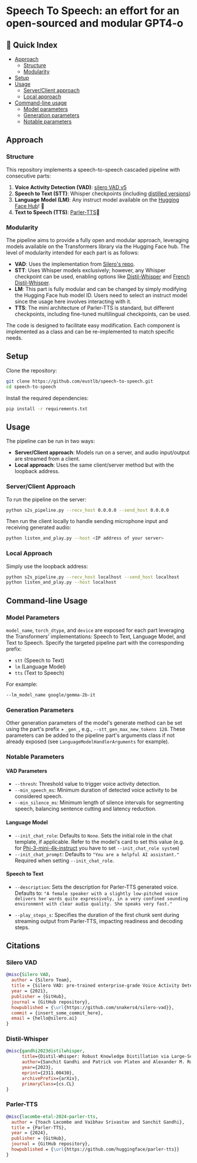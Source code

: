 # Speech To Speech: an effort for an open-sourced and modular GPT4-o


## 📖 Quick Index
* [Approach](#approach)
  - [Structure](#structure)
  - [Modularity](#modularity)
* [Setup](#setup)
* [Usage](#usage)
  - [Server/Client approach](#serverclient-approach)
  - [Local approach](#local-approach)
* [Command-line usage](#command-line-usage)
  - [Model parameters](#model-parameters)
  - [Generation parameters](#generation-parameters)
  - [Notable parameters](#notable-parameters)

## Approach

### Structure
This repository implements a speech-to-speech cascaded pipeline with consecutive parts:
1. **Voice Activity Detection (VAD)**: [silero VAD v5](https://github.com/snakers4/silero-vad)
2. **Speech to Text (STT)**: Whisper checkpoints (including [distilled versions](https://huggingface.co/distil-whisper))
3. **Language Model (LM)**: Any instruct model available on the [Hugging Face Hub](https://huggingface.co/models?pipeline_tag=text-generation&sort=trending)! 🤗
4. **Text to Speech (TTS)**: [Parler-TTS](https://github.com/huggingface/parler-tts)🤗

### Modularity
The pipeline aims to provide a fully open and modular approach, leveraging models available on the Transformers library via the Hugging Face hub. The level of modularity intended for each part is as follows:
- **VAD**: Uses the implementation from [Silero's repo](https://github.com/snakers4/silero-vad).
- **STT**: Uses Whisper models exclusively; however, any Whisper checkpoint can be used, enabling options like [Distil-Whisper](https://huggingface.co/distil-whisper/distil-large-v3) and [French Distil-Whisper](https://huggingface.co/eustlb/distil-large-v3-fr).
- **LM**: This part is fully modular and can be changed by simply modifying the Hugging Face hub model ID. Users need to select an instruct model since the usage here involves interacting with it.
- **TTS**: The mini architecture of Parler-TTS is standard, but different checkpoints, including fine-tuned multilingual checkpoints, can be used.

The code is designed to facilitate easy modification. Each component is implemented as a class and can be re-implemented to match specific needs.

## Setup

Clone the repository:
```bash
git clone https://github.com/eustlb/speech-to-speech.git
cd speech-to-speech
```

Install the required dependencies:
```bash
pip install -r requirements.txt
```

## Usage

The pipeline can be run in two ways:
- **Server/Client approach**: Models run on a server, and audio input/output are streamed from a client.
- **Local approach**: Uses the same client/server method but with the loopback address.

### Server/Client Approach

To run the pipeline on the server:
```bash
python s2s_pipeline.py --recv_host 0.0.0.0 --send_host 0.0.0.0
```

Then run the client locally to handle sending microphone input and receiving generated audio:
```bash
python listen_and_play.py --host <IP address of your server>
```

### Local Approach
Simply use the loopback address:
```bash
python s2s_pipeline.py --recv_host localhost --send_host localhost
python listen_and_play.py --host localhost
```

## Command-line Usage

### Model Parameters

`model_name`, `torch_dtype`, and `device` are exposed for each part leveraging the Transformers' implementations: Speech to Text, Language Model, and Text to Speech. Specify the targeted pipeline part with the corresponding prefix:
- `stt` (Speech to Text)
- `lm` (Language Model)
- `tts` (Text to Speech)

For example:
```bash
--lm_model_name google/gemma-2b-it
```

### Generation Parameters

Other generation parameters of the model's generate method can be set using the part's prefix + `_gen_`, e.g., `--stt_gen_max_new_tokens 128`. These parameters can be added to the pipeline part's arguments class if not already exposed (see `LanguageModelHandlerArguments` for example).

### Notable Parameters

#### VAD Parameters
- `--thresh`: Threshold value to trigger voice activity detection.
- `--min_speech_ms`: Minimum duration of detected voice activity to be considered speech.
- `--min_silence_ms`: Minimum length of silence intervals for segmenting speech, balancing sentence cutting and latency reduction.

#### Language Model
- `--init_chat_role`: Defaults to `None`. Sets the initial role in the chat template, if applicable. Refer to the model's card to set this value (e.g. for [Phi-3-mini-4k-instruct](https://huggingface.co/microsoft/Phi-3-mini-4k-instruct) you have to set `--init_chat_role system`)
- `--init_chat_prompt`: Defaults to `"You are a helpful AI assistant."` Required when setting `--init_chat_role`.

#### Speech to Text
- `--description`: Sets the description for Parler-TTS generated voice. Defaults to: `"A female speaker with a slightly low-pitched voice delivers her words quite expressively, in a very confined sounding environment with clear audio quality. She speaks very fast."`

- `--play_steps_s`: Specifies the duration of the first chunk sent during streaming output from Parler-TTS, impacting readiness and decoding steps.

## Citations

### Silero VAD
```bibtex
@misc{Silero VAD,
  author = {Silero Team},
  title = {Silero VAD: pre-trained enterprise-grade Voice Activity Detector (VAD), Number Detector and Language Classifier},
  year = {2021},
  publisher = {GitHub},
  journal = {GitHub repository},
  howpublished = {\url{https://github.com/snakers4/silero-vad}},
  commit = {insert_some_commit_here},
  email = {hello@silero.ai}
}
```

### Distil-Whisper
```bibtex
@misc{gandhi2023distilwhisper,
      title={Distil-Whisper: Robust Knowledge Distillation via Large-Scale Pseudo Labelling},
      author={Sanchit Gandhi and Patrick von Platen and Alexander M. Rush},
      year={2023},
      eprint={2311.00430},
      archivePrefix={arXiv},
      primaryClass={cs.CL}
}
```

### Parler-TTS
```bibtex
@misc{lacombe-etal-2024-parler-tts,
  author = {Yoach Lacombe and Vaibhav Srivastav and Sanchit Gandhi},
  title = {Parler-TTS},
  year = {2024},
  publisher = {GitHub},
  journal = {GitHub repository},
  howpublished = {\url{https://github.com/huggingface/parler-tts}}
}
```